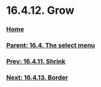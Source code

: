 # 16.4.12. Grow

### [Home](./00-home.md)
### [Parent: 16.4. The select menu](./16-04-00-the-select-menu.md)
### [Prev: 16.4.11. Shrink](./16-04-11-shrink.md)
### [Next: 16.4.13. Border](./16-04-13-border.md)
